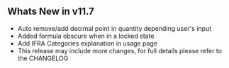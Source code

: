 Whats New in v11.7
--------------------------
- Auto remove/add decimal point in quantity depending user's input
- Added formula obscure when in a locked state
- Add IFRA Categories explanation in usage page
- This release may include more changes, for full details please refer to the CHANGELOG